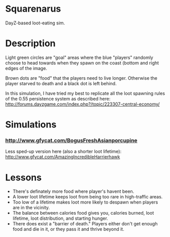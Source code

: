 # Squarenarus
DayZ-based loot-eating sim.

# Description

Light green circles are "goal" areas where the blue "players" randomly choose to head towards when they spawn on the coast (bottom and right edges of the image.

Brown dots are "food" that the players need to live longer. Otherwise the player starved to death and a black dot is left behind.

In this simulation, I have tried my best to replicate all the loot spawning rules of the 0.55 persistence system as described here: http://forums.dayzgame.com/index.php?/topic/223307-central-economy/

# Simulations

### http://www.gfycat.com/BogusFreshAsianporcupine

Less sped-up version here (also a shorter loot lifetime): http://www.gfycat.com/AmazingIncredibleHarrierhawk

# Lessons

* There's definately more food where player's havent been.
* A lower loot lifetime keeps loot from being too rare in high-traffic areas.
* Too low of a lifetime makes loot more likely to despawn when players are in the vicinity.
* The balance between calories food gives you, calories burned, loot lifetime, loot distribution, and starting hunger.
* There does exist a "barrier of death." Players either don't get enough food and die in it, or they pass it and thrive beyond it.
